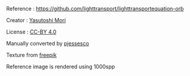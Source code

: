 Reference : https://github.com/lighttransport/lighttransportequation-orb

Creator : [Yasutoshi Mori](https://github.com/MirageYM)

License : [CC-BY 4.0](https://creativecommons.org/licenses/by/4.0)

Manually converted by [pjessesco](https://github.com/pjessesco)

Texture from [freepik](https://www.freepik.com/free-vector/flat-design-geometric-shapes-background_6143429.htm#query=colorful%20pattern&position=2&from_view=keyword&track=ais)

Reference image is rendered using 1000spp